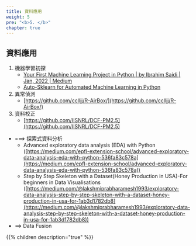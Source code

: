 ```yaml
---
title: 資料應用
weight: 5
pre: "<b>5. </b>"
chapter: true
---
```


## 資料應用

1. 機器學習初探
    - [Your First Machine Learning Project in Python | by Ibrahim Saidi | Jan, 2022 | Medium](https://ibrahimsaidi.com.au/your-first-machine-learning-project-in-python-e3b90170ae41)
    - [Auto-Sklearn for Automated Machine Learning in Python](https://machinelearningmastery.com/auto-sklearn-for-automated-machine-learning-in-python/)
2. 異常偵測
    - [https://github.com/cclljj/R-AirBox/](https://github.com/cclljj/R-AirBox/)
3. 資料校正
    - [https://github.com/IISNRL/DCF-PM2.5](https://github.com/IISNRL/DCF-PM2.5)
- ===> 探索式資料分析
    - Advanced exploratory data analysis (EDA) with Python ([https://medium.com/epfl-extension-school/advanced-exploratory-data-analysis-eda-with-python-536fa83c578a](https://medium.com/epfl-extension-school/advanced-exploratory-data-analysis-eda-with-python-536fa83c578a))
    - Step by Step Skeleton with a Dataset(Honey Production in USA)-For beginners in Data Visualisations ([https://medium.com/@lakshmiprabharamesh1993/exploratory-data-analysis-step-by-step-skeleton-with-a-dataset-honey-production-in-usa-for-1ab3d1782db8](https://medium.com/@lakshmiprabharamesh1993/exploratory-data-analysis-step-by-step-skeleton-with-a-dataset-honey-production-in-usa-for-1ab3d1782db8))
- ==> Data Fusion

{{% children description="true" %}}
